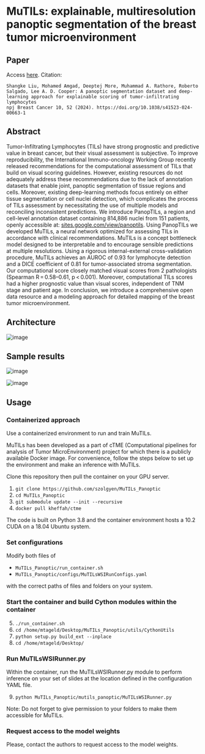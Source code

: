 # MuTILs: explainable, multiresolution panoptic segmentation of the breast tumor microenvironment

## Paper
Access [here](https://www.nature.com/articles/s41523-024-00663-1). Citation:
```
Shangke Liu, Mohamed Amgad, Deeptej More, Muhammad A. Rathore, Roberto Salgado, Lee A. D. Cooper: A panoptic segmentation dataset and deep-learning approach for explainable scoring of tumor-infiltrating lymphocytes
npj Breast Cancer 10, 52 (2024). https://doi.org/10.1038/s41523-024-00663-1
```

## Abstract
Tumor-Infiltrating Lymphocytes (TILs) have strong prognostic and predictive value in breast cancer, but their visual assessment is subjective. To improve reproducibility, the International Immuno-oncology Working Group recently released recommendations for the computational assessment of TILs that build on visual scoring guidelines. However, existing resources do not adequately address these recommendations due to the lack of annotation datasets that enable joint, panoptic segmentation of tissue regions and cells. Moreover, existing deep-learning methods focus entirely on either tissue segmentation or cell nuclei detection, which complicates the process of TILs assessment by necessitating the use of multiple models and reconciling inconsistent predictions. We introduce PanopTILs, a region and cell-level annotation dataset containing 814,886 nuclei from 151 patients, openly accessible at: [sites.google.com/view/panoptils](https://sites.google.com/view/panoptils/home). Using PanopTILs we developed MuTILs, a neural network optimized for assessing TILs in accordance with clinical recommendations. MuTILs is a concept bottleneck model designed to be interpretable and to encourage sensible predictions at multiple resolutions. Using a rigorous internal-external cross-validation procedure, MuTILs achieves an AUROC of 0.93 for lymphocyte detection and a DICE coefficient of 0.81 for tumor-associated stroma segmentation. Our computational score closely matched visual scores from 2 pathologists (Spearman R = 0.58–0.61, p < 0.001). Moreover, computational TILs scores had a higher prognostic value than visual scores, independent of TNM stage and patient age. In conclusion, we introduce a comprehensive open data resource and a modeling approach for detailed mapping of the breast tumor microenvironment.

## Architecture
![image](https://github.com/PathologyDataScience/MuTILs_Panoptic/assets/22067552/e9453cf3-5c9a-4fc3-b12e-8404a27ab48c)

## Sample results
![image](https://github.com/PathologyDataScience/MuTILs_Panoptic/assets/22067552/0e43d964-f560-4e51-b268-de93255ec1bf)

![image](https://github.com/PathologyDataScience/MuTILs_Panoptic/assets/22067552/c3c36f0c-95de-446a-8a9b-3aba172304ce)

## Usage

### Containerized approach

Use a containerized environment to run and train MuTILs.

MuTILs has been developed as a part of cTME (Computational pipelines for analysis of Tumor MicroEnvironment) project for which there is a publicly available Docker image. For convenience, follow the steps below to set up the environment and make an inference with MuTILs.

Clone this repository then pull the container on your GPU server.

1. `git clone https://github.com/szolgyen/MuTILs_Panoptic`
2. `cd MuTILs_Panoptic`
3. `git submodule update --init --recursive`
4. `docker pull kheffah/ctme`


The code is built on Python 3.8 and the container environment hosts a 10.2 CUDA on a 18.04 Ubuntu system.

### Set configurations

Modify both files of
 - `MuTILs_Panoptic/run_container.sh`
 - `MuTILs_Panoptic/configs/MuTILsWSIRunConfigs.yaml`

 with the correct paths of files and folders on your system.

### Start the container and build Cython modules within the container

5. `./run_container.sh`
6. `cd /home/mtageld/Desktop/MuTILs_Panoptic/utils/CythonUtils`
7. `python setup.py build_ext --inplace`
8. `cd /home/mtageld/Desktop/`

### Run MuTILsWSIRunner.py

Within the container, run the MuTILsWSIRunner.py module to perform inference on your set of slides at the location defined in the configuration YAML file.

9. `python MuTILs_Panoptic/mutils_panoptic/MuTILsWSIRunner.py`

Note: Do not forget to give permission to your folders to make them accessible for MuTILs.

### Request access to the model weights

Please, contact the authors to request access to the model weights.
